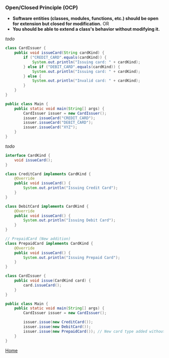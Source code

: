 ### Open/Closed Principle (OCP)
- **Software entities (classes, modules, functions, etc.) should be open for extension but closed for modification.** OR
- **You should be able to extend a class's behavior without modifying it.**

_todo_

```java
class CardIssuer {
    public void issueCard(String cardKind) {
        if ("CREDIT_CARD".equals(cardKind)) {
            System.out.println("Issuing card: " + cardKind);
        } else if ("DEBIT_CARD".equals(cardKind)) {
            System.out.println("Issuing card: " + cardKind);
        } else {
            System.out.println("Invalid card: " + cardKind);
        }
    }
}

public class Main {
    public static void main(String[] args) {
        CardIssuer issuer = new CardIssuer();
        issuer.issueCard("CREDIT_CARD");
        issuer.issueCard("DEBIT_CARD");
        issuer.issueCard("XYZ");
    }
}
```

_todo_

```java
interface CardKind {
    void issueCard();
}

class CreditCard implements CardKind {
    @Override
    public void issueCard() {
        System.out.println("Issuing Credit Card");
    }
}

class DebitCard implements CardKind {
    @Override
    public void issueCard() {
        System.out.println("Issuing Debit Card");
    }
}

// PrepaidCard (New addition)
class PrepaidCard implements CardKind {
    @Override
    public void issueCard() {
        System.out.println("Issuing Prepaid Card");
    }
}

class CardIssuer {
    public void issue(CardKind card) {
        card.issueCard();
    }
}

public class Main {
    public static void main(String[] args) {
        CardIssuer issuer = new CardIssuer();

        issuer.issue(new CreditCard());
        issuer.issue(new DebitCard());
        issuer.issue(new PrepaidCard()); // New card type added without modifying existing code
    }
}
```

[Home](../README.md)